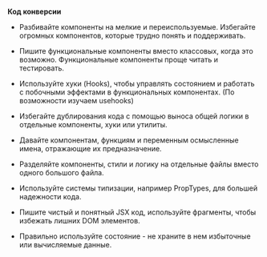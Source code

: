 **Код конверсии**

- Разбивайте компоненты на мелкие и переиспользуемые. Избегайте огромных компонентов, которые трудно понять и поддерживать. 

- Пишите функциональные компоненты вместо классовых, когда это возможно. Функциональные компоненты проще читать и тестировать.

- Используйте хуки (Hooks), чтобы управлять состоянием и работать с побочными эффектами в функциональных компонентах. (По возможности изучаем usehooks)
- Избегайте дублирования кода с помощью выноса общей логики в отдельные компоненты, хуки или утилиты. 

- Давайте компонентам, функциям и переменным осмысленные имена, отражающие их предназначение.

- Разделяйте компоненты, стили и логику на отдельные файлы вместо одного большого файла.

- Используйте системы типизации, например PropTypes, для большей надежности кода.

- Пишите чистый и понятный JSX код, используйте фрагменты, чтобы избежать лишних DOM элементов.

- Правильно используйте состояние - не храните в нем избыточные или вычисляемые данные.
